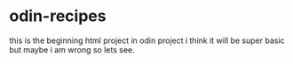 # odin-recipes

this is the beginning html project in odin project i think it will be super basic but maybe i am wrong so lets see.

